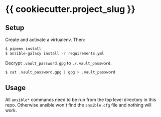 # {{ cookiecutter.project_slug }}

## Setup
Create and activate a virtualenv. Then:

```bash
$ pipenv install
$ ansible-galaxy install -r requirements.yml
```

Decrypt `.vault_password.gpg` to `./.vault_password`.

```bash
$ cat .vault_password.gpg | gpg > .vault_password
```

## Usage
All `ansible*` commands need to be run from the top level directory in this repo.
Otherwise ansible won't find the `ansible.cfg` file and nothing will work.
